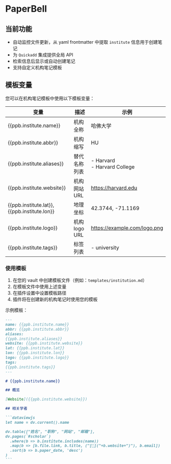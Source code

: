 # PaperBell

## 当前功能

- 自动监控文件更新，从 yaml frontmatter 中提取 `institute` 信息用于创建笔记
- 为 `Quickadd` 集成提供全局 API
- 检索信息后显示或自动创建笔记
- 支持自定义机构笔记模板

## 模板变量

您可以在机构笔记模板中使用以下模板变量：

| 变量 | 描述 | 示例 |
|----------|-------------|---------|
| {{ppb.institute.name}} | 机构全称 | 哈佛大学 |
| {{ppb.institute.abbr}} | 机构缩写 | HU |
| {{ppb.institute.aliases}} | 替代名称列表 | - Harvard<br>- Harvard College |
| {{ppb.institute.website}} | 机构网站 URL | https://harvard.edu |
| {{ppb.institute.lat}}, {{ppb.institute.lon}} | 地理坐标 | 42.3744, -71.1169 |
| {{ppb.institute.logo}} | 机构 logo URL | https://example.com/logo.png |
| {{ppb.institute.tags}} | 标签列表 | - university |

### 使用模板

1. 在您的 vault 中创建模板文件（例如：`templates/institution.md`）
2. 在模板文件中使用上述变量
3. 在插件设置中设置模板路径
4. 插件将在创建新的机构笔记时使用您的模板

示例模板：

````markdown
---
name: {{ppb.institute.name}}
abbr: {{ppb.institute.abbr}}
aliases: 
{{ppb.institute.aliases}}
website: {{ppb.institute.website}}
lat: {{ppb.institute.lat}}
lon: {{ppb.institute.lon}}
logo: {{ppb.institute.logo}}
tags: 
{{ppb.institute.tags}}
---

# {{ppb.institute.name}}

## 概览

[Website]({{ppb.institute.website}})

## 相关学者

```dataviewjs
let name = dv.current().name

dv.table(["姓名", "职称", "网站", "邮箱"],
dv.pages(`#scholar`)
  .where(b => b.institute.includes(name))
  .map(b => [b.file.link, b.title, ("[🔗]("+b.website+")"), b.email])
  .sort(b => b.paper_date, 'desc')
)
```
````
